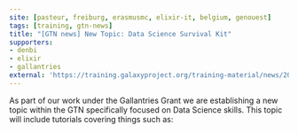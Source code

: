```yaml
---
site: [pasteur, freiburg, erasmusmc, elixir-it, belgium, genouest]
tags: [training, gtn-news]
title: "[GTN news] New Topic: Data Science Survival Kit"
supporters:
- denbi
- elixir
- gallantries
external: 'https://training.galaxyproject.org/training-material/news/2021/10/12/data-science.html'
---
```


As part of our work under the Gallantries Grant we are establishing a new topic within the GTN specifically focused on Data Science skills. This topic will include tutorials covering things such as:

